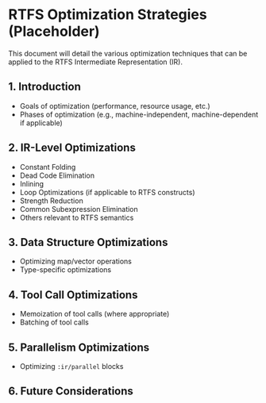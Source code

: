 # RTFS Optimization Strategies (Placeholder)

This document will detail the various optimization techniques that can be applied to the RTFS Intermediate Representation (IR).

## 1. Introduction

- Goals of optimization (performance, resource usage, etc.)
- Phases of optimization (e.g., machine-independent, machine-dependent if applicable)

## 2. IR-Level Optimizations

- Constant Folding
- Dead Code Elimination
- Inlining
- Loop Optimizations (if applicable to RTFS constructs)
- Strength Reduction
- Common Subexpression Elimination
- Others relevant to RTFS semantics

## 3. Data Structure Optimizations

- Optimizing map/vector operations
- Type-specific optimizations

## 4. Tool Call Optimizations

- Memoization of tool calls (where appropriate)
- Batching of tool calls

## 5. Parallelism Optimizations

- Optimizing `:ir/parallel` blocks

## 6. Future Considerations
